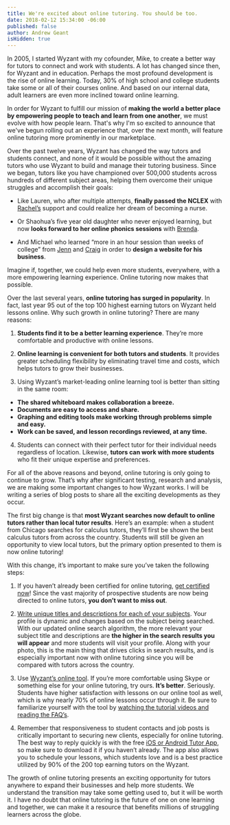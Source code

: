 ```yaml
---
title: We're excited about online tutoring. You should be too.
date: 2018-02-12 15:34:00 -06:00
published: false
author: Andrew Geant
isHidden: true
---
```


In 2005, I started Wyzant with my cofounder, Mike, to create a better way for tutors to connect and work with students. A lot has changed since then, for Wyzant and in education. Perhaps the most profound development is the rise of online learning. Today, 30% of high school and college students take some or all of their courses online. And based on our internal data, adult learners are even more inclined toward online learning.

In order for Wyzant to fulfill our mission of **making the world a better place by empowering people to teach and learn from one another**, we must evolve with how people learn. That's why I'm so excited to announce that we've begun rolling out an experience that, over the next month, will feature online tutoring more prominently in our marketplace.

Over the past twelve years, Wyzant has changed the way tutors and students connect, and none of it would be possible without the amazing tutors who use Wyzant to build and manage their tutoring business. Since we began, tutors like you have championed over 500,000 students across hundreds of different subject areas, helping them overcome their unique struggles and accomplish their goals:

* Like Lauren, who after multiple attempts, **finally passed the NCLEX** with [Rachel’s](https://www.wyzant.com/match/tutor/77882410)  support and could realize her dream of becoming a nurse.

* Or Shaohua’s five year old daughter who never enjoyed learning, but now **looks forward to her online phonics sessions** with [Brenda](https://www.wyzant.com/match/tutor/78036510).

* And Michael who learned “more in an hour session than weeks of college” from [Jenn](https://www.wyzant.com/match/tutor/86675200) and [Craig](https://www.wyzant.com/match/tutor/76173930) in order to **design a website for his business**.

Imagine if, together, we could help even more students, everywhere, with a more empowering learning experience. Online tutoring now makes that possible.

Over the last several years, **online tutoring has surged in popularity**. In fact, last year 95 out of the top 100 highest earning tutors on Wyzant held lessons online. Why such growth in online tutoring? There are many reasons:

1. **Students find it to be a better learning experience**. They’re more comfortable and productive with online lessons.

2. **Online learning is convenient for both tutors and students**. It provides greater scheduling flexibility by eliminating travel time and costs, which helps tutors to grow their businesses.

3. Using Wyzant’s market-leading online learning tool is better than sitting in the same room:  
* **The shared whiteboard makes collaboration a breeze.**  
* **Documents are easy to access and share.**  
* **Graphing and editing tools make working through problems simple and easy.**  
* **Work can be saved, and lesson recordings reviewed, at any time.**

4. Students can connect with their perfect tutor for their individual needs regardless of location. Likewise, **tutors can work with more students** who fit their unique expertise and preferences.

For all of the above reasons and beyond, online tutoring is only going to continue to grow. That’s why after significant testing, research and analysis, we are making some important changes to how Wyzant works. I will be writing a series of blog posts to share all the exciting developments as they occur.

The first big change is that **most Wyzant searches now default to online tutors rather than local tutor results**. Here’s an example: when a student from Chicago searches for calculus tutors, they’ll first be shown the best calculus tutors from across the country. Students will still be given an opportunity to view local tutors, but the primary option presented to them is now online tutoring!

With this change, it’s important to make sure you’ve taken the following steps:

1. If you haven’t already been certified for online tutoring, [get certified now](https://www.wyzant.com/online/tutor)! Since the vast majority of prospective students are now being directed to online tutors, **you don’t want to miss out**.

2. [Write unique titles and descriptions for each of your subjects](https://www.wyzant.com/tutor/subjects/). Your profile is dynamic and changes based on the subject being searched. With our updated online search algorithm, the more relevant your subject title and descriptions are **the higher in the search results you will appear** and more students will visit your profile. Along with your photo, this is the main thing that drives clicks in search results, and is especially important now with online tutoring since you will be compared with tutors across the country.

3. Use [Wyzant’s online tool](https://www.wyzant.com/online/tutor). If you’re more comfortable using Skype or something else for your online tutoring, try ours. **It’s better**. Seriously. Students have higher satisfaction with lessons on our online tool as well, which is why nearly 70% of online lessons occur through it. Be sure to familiarize yourself with the tool by [watching the tutorial videos and reading the FAQ’s](https://www.wyzant.com/online/tutor).

4. Remember that responsiveness to student contacts and job posts is critically important to securing new clients, especially for online tutoring. The best way to reply quickly is with the free [iOS or Android Tutor App](https://www.wyzant.com/app), so make sure to download it if you haven’t already. The app also allows you to schedule your lessons, which students love and is a best practice utilized by 90% of the 200 top earning tutors on the Wyzant.

The growth of online tutoring presents an exciting opportunity for tutors anywhere to expand their businesses and help more students. We understand the transition may take some getting used to, but it will be worth it. I have no doubt that online tutoring is the future of one on one learning and together, we can make it a resource that benefits millions of struggling learners across the globe.